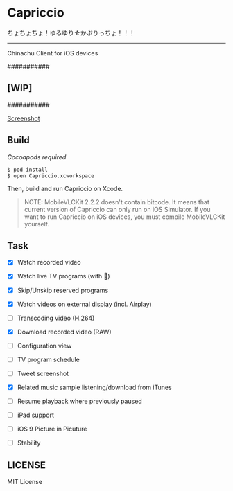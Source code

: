 # Capriccio
ちょちょちょ！ゆるゆり☆かぷりっちょ！！！

--------------------------

Chinachu Client for iOS devices

###########
## [WIP] ##
###########

[Screenshot](https://github.com/mzyy94/Capriccio/wiki/Screenshot)


## Build
*Cocoapods required*

```
$ pod install
$ open Capriccio.xcworkspace
```
Then, build and run Capriccio on Xcode.

> NOTE: MobileVLCKit 2.2.2 doesn't contain bitcode. 
> It means that current version of Capriccio can only run on iOS Simulator.
> If you want to run Capriccio on iOS devices, you must compile MobileVLCKit yourself.

## Task
- [x] Watch recorded video
- [x] Watch live TV programs (with :bug:)
- [x] Skip/Unskip reserved programs
- [x] Watch videos on external display (incl. Airplay)
- [ ] Transcoding video (H.264)
- [x] Download recorded video (RAW)
- [ ] Configuration view
- [ ] TV program schedule
- [ ] Tweet screenshot
- [x] Related music sample listening/download from iTunes
- [ ] Resume playback where previously paused
- [ ] iPad support
- [ ] iOS 9 Picture in Picuture
- [ ] Stability


## LICENSE

MIT License
